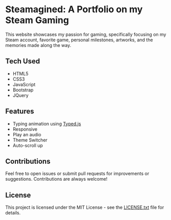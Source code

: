 # Steamagined: A Portfolio on my Steam Gaming

This website showcases my passion for gaming, specifically
focusing on my Steam account, favorite game, personal
milestones, artworks, and the memories made along the way.

## Tech Used

- HTML5
- CSS3
- JavaScript
- Bootstrap
- JQuery

## Features

- Typing animation using [Typed.js](https://mattboldt.com/demos/typed-js/)
- Responsive
- Play an audio
- Theme Switcher
- Auto-scroll up

## Contributions

Feel free to open issues or submit pull requests for improvements or suggestions. Contributions are always welcome!

## License

This project is licensed under the MIT License - see the [LICENSE.txt](LICENSE.txt) file for details.
